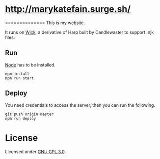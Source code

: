 # http://marykatefain.surge.sh/
==============
This is my website.

It runs on [Wick](https://notabug.org/candlewaster/wick), a derivative of Harp built by Candlewaster to support .njk files.

Run
---
[Node](https://nodejs.org/) has to be installed.
```
npm install
npm run start
```

Deploy
------
You need credentials to access the server, then you can run the following.
```
git push origin master
npm run deploy
```

License
=======
Licensed under [GNU GPL 3.0](https://www.gnu.org/licenses/gpl-3.0.en.html).
